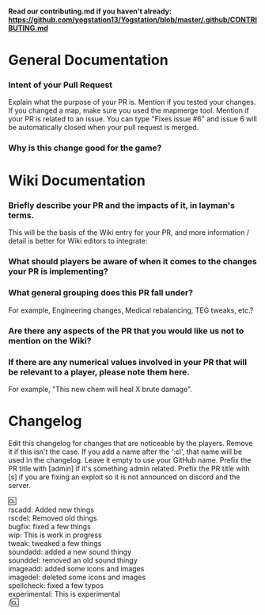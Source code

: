 #### Read our contributing.md if you haven't already: https://github.com/yogstation13/Yogstation/blob/master/.github/CONTRIBUTING.md

# General Documentation

### Intent of your Pull Request

Explain what the purpose of your PR is. Mention if you tested your changes. If you changed a map, make sure you used the mapmerge tool. Mention if your PR is related to an issue.
You can type "Fixes issue #6" and issue 6 will be automatically closed when your pull request is merged.

### Why is this change good for the game?

# Wiki Documentation

### Briefly describe your PR and the impacts of it, in layman's terms. 
This will be the basis of the Wiki entry for your PR, and more information / detail is better for Wiki editors to integrate:

### What should players be aware of when it comes to the changes your PR is implementing?

### What general grouping does this PR fall under? 
For example, Engineering changes, Medical rebalancing, TEG tweaks, etc.?

### Are there any aspects of the PR that you would like us not to mention on the Wiki?

### If there are any numerical values involved in your PR that will be relevant to a player, please note them here. 
For example, "This new chem will heal X brute damage". 

# Changelog

Edit this changelog for changes that are noticeable by the players. Remove it if this isn't the case. If you add a name after the ':cl', that name will be used in the changelog. Leave it empty to use your GitHub name. Prefix the PR title with [admin] if it's something admin related. Prefix the PR title with [s] if you are fixing an exploit so it is not announced on discord and the server.

:cl:  
rscadd: Added new things  
rscdel: Removed old things  
bugfix: fixed a few things  
wip: This is work in progress  
tweak: tweaked a few things  
soundadd: added a new sound thingy  
sounddel: removed an old sound thingy  
imageadd: added some icons and images  
imagedel: deleted some icons and images  
spellcheck: fixed a few typos  
experimental: This is experimental  
/:cl:
